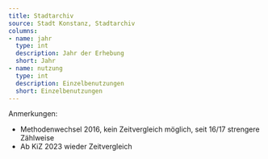 ```yaml
---
title: Stadtarchiv
source: Stadt Konstanz, Stadtarchiv
columns:
- name: jahr
  type: int
  description: Jahr der Erhebung
  short: Jahr
- name: nutzung
  type: int
  description: Einzelbenutzungen
  short: Einzelbenutzungen
---
```

Anmerkungen:

- Methodenwechsel 2016, kein Zeitvergleich möglich, seit 16/17 strengere Zählweise
- Ab KiZ 2023 wieder Zeitvergleich
